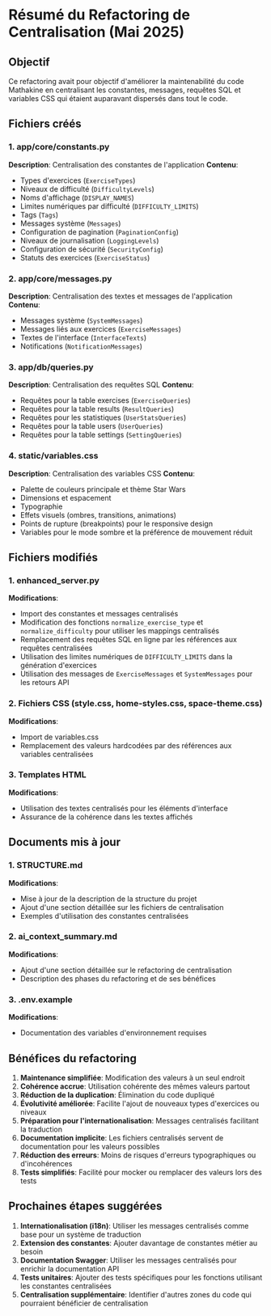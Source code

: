 # Résumé du Refactoring de Centralisation (Mai 2025)

## Objectif
Ce refactoring avait pour objectif d'améliorer la maintenabilité du code Mathakine en centralisant les constantes, messages, requêtes SQL et variables CSS qui étaient auparavant dispersés dans tout le code.

## Fichiers créés

### 1. app/core/constants.py
**Description**: Centralisation des constantes de l'application
**Contenu**:
- Types d'exercices (`ExerciseTypes`)
- Niveaux de difficulté (`DifficultyLevels`)
- Noms d'affichage (`DISPLAY_NAMES`)
- Limites numériques par difficulté (`DIFFICULTY_LIMITS`)
- Tags (`Tags`)
- Messages système (`Messages`)
- Configuration de pagination (`PaginationConfig`)
- Niveaux de journalisation (`LoggingLevels`)
- Configuration de sécurité (`SecurityConfig`)
- Statuts des exercices (`ExerciseStatus`)

### 2. app/core/messages.py
**Description**: Centralisation des textes et messages de l'application
**Contenu**:
- Messages système (`SystemMessages`)
- Messages liés aux exercices (`ExerciseMessages`)
- Textes de l'interface (`InterfaceTexts`)
- Notifications (`NotificationMessages`)

### 3. app/db/queries.py
**Description**: Centralisation des requêtes SQL
**Contenu**:
- Requêtes pour la table exercises (`ExerciseQueries`)
- Requêtes pour la table results (`ResultQueries`)
- Requêtes pour les statistiques (`UserStatsQueries`)
- Requêtes pour la table users (`UserQueries`)
- Requêtes pour la table settings (`SettingQueries`)

### 4. static/variables.css
**Description**: Centralisation des variables CSS
**Contenu**:
- Palette de couleurs principale et thème Star Wars
- Dimensions et espacement
- Typographie
- Effets visuels (ombres, transitions, animations)
- Points de rupture (breakpoints) pour le responsive design
- Variables pour le mode sombre et la préférence de mouvement réduit

## Fichiers modifiés

### 1. enhanced_server.py
**Modifications**:
- Import des constantes et messages centralisés
- Modification des fonctions `normalize_exercise_type` et `normalize_difficulty` pour utiliser les mappings centralisés
- Remplacement des requêtes SQL en ligne par les références aux requêtes centralisées
- Utilisation des limites numériques de `DIFFICULTY_LIMITS` dans la génération d'exercices
- Utilisation des messages de `ExerciseMessages` et `SystemMessages` pour les retours API

### 2. Fichiers CSS (style.css, home-styles.css, space-theme.css)
**Modifications**:
- Import de variables.css
- Remplacement des valeurs hardcodées par des références aux variables centralisées

### 3. Templates HTML
**Modifications**:
- Utilisation des textes centralisés pour les éléments d'interface
- Assurance de la cohérence dans les textes affichés

## Documents mis à jour

### 1. STRUCTURE.md
**Modifications**:
- Mise à jour de la description de la structure du projet
- Ajout d'une section détaillée sur les fichiers de centralisation
- Exemples d'utilisation des constantes centralisées

### 2. ai_context_summary.md
**Modifications**:
- Ajout d'une section détaillée sur le refactoring de centralisation
- Description des phases du refactoring et de ses bénéfices

### 3. .env.example
**Modifications**:
- Documentation des variables d'environnement requises

## Bénéfices du refactoring

1. **Maintenance simplifiée**: Modification des valeurs à un seul endroit
2. **Cohérence accrue**: Utilisation cohérente des mêmes valeurs partout
3. **Réduction de la duplication**: Élimination du code dupliqué
4. **Évolutivité améliorée**: Facilite l'ajout de nouveaux types d'exercices ou niveaux
5. **Préparation pour l'internationalisation**: Messages centralisés facilitant la traduction
6. **Documentation implicite**: Les fichiers centralisés servent de documentation pour les valeurs possibles
7. **Réduction des erreurs**: Moins de risques d'erreurs typographiques ou d'incohérences
8. **Tests simplifiés**: Facilité pour mocker ou remplacer des valeurs lors des tests

## Prochaines étapes suggérées

1. **Internationalisation (i18n)**: Utiliser les messages centralisés comme base pour un système de traduction
2. **Extension des constantes**: Ajouter davantage de constantes métier au besoin
3. **Documentation Swagger**: Utiliser les messages centralisés pour enrichir la documentation API
4. **Tests unitaires**: Ajouter des tests spécifiques pour les fonctions utilisant les constantes centralisées
5. **Centralisation supplémentaire**: Identifier d'autres zones du code qui pourraient bénéficier de centralisation 